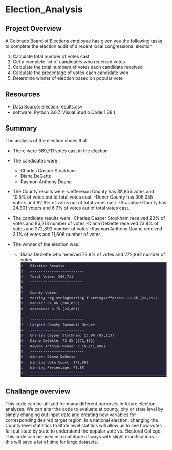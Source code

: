 # Election_Analysis

## Project Overview
A Colorado Board of Elections employee has given you the following tasks to complete the election audit of a recent local congressional election

1. Calculate total number of votes cast
2. Get a complete list of candidates who received votes
3. Calculate the total numbers of votes each candidate received
4. Calculate the precentage of votes each candidate won
5. Determine winner of election based on popular vote

## Resources
* Data Source: election.results.csv
* software: Python 3.6.7. Visual Studio Code 1.38.1

## Summary
The analysis of the election shoes that
 * There were 369,711 votes cast in the election
 * The candidates were
    - Charles Casper Stockham
    - Diana DeGette
   - Raymon Anthony Doane
* The County results were
     -Jeffereson County has 38,855 votes and 10.5% of votes out of total votes cast.
     -Dener County has 306,055 voters and 82.8% of votes out of total votes cast.
     -Arapahoe County has 24,801 voters and 6.7% of votes out of total votes cast.
  
* The candidate results were
    -Charles Casper Stockham received 23% of votes and 85,213 number of votes
    -Diana DeGette received 73.8% of votes and 272,892 number of votes
     -Raymon Anthony Doane received 3.1% of votes and 11,606 number of votes
  
* The winner of the election was:
     * Diana DeGette who received 73.8% of votes and 272,892 number of votes
 ![Election_results](Resources/Election_results.PNG)

## Challange overview
This code can be utilized for many different purposes in future election analyses. We can alter the code to evaluate at county, city or state level by simply changing out input date and creating new variables for corresponding desired target region. In a national election, changing the County level statistics to State level statitics will allow us to see how votes fall out state by state to understand the popular vote vs. Electoral College. This code can be used in a multitude of ways with slight modifications --this will save a lot of time for large datasets.
